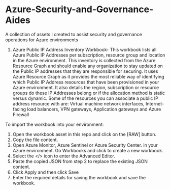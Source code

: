 # Azure-Security-and-Governance-Aides
A collection of assets I created to assist  security and governance operations for Azure environments

1. Azure Public IP Address Inventory Workbook- 
  This workbook lists all Azure Public IP Addresses per subscription, resource group and location in the Azure environment. This inventory is collected from the Azure Resource Graph and should enable any organization to stay updated on the Public IP addresses that they are responsible for securing.
  It uses Azure Resource Graph as it provides the most reliable way of identifying which Public IP Address resources that have been provisioned in your Azure environment. It also details the region, subscription or resource groups do these IP Addresses belong or if the allocation method is static versus dynamic.
  Some of the resources you can associate a public IP address resource with are:
  Virtual machine network interfaces, Internet-facing load balancers, VPN gateways, Application gateways and Azure Firewall
  
  To import the workbook into your environment:
  1. Open the workbook asset in this repo and click on the [RAW] button.
  2. Copy the file content.
  3. Open Azure Monitor, Azure Sentinel or Azure Security Center. in your Azure environment. Go Workbooks and click to create a new workbook.
  4. Select the </> icon to enter the Advanced Editor.
  5. Paste the copied JSON from step 2 to replace the existing JSON content.
  6. Click Apply and then click Save
  7. Enter the required details for saving the workbook and save the workbook.
    
